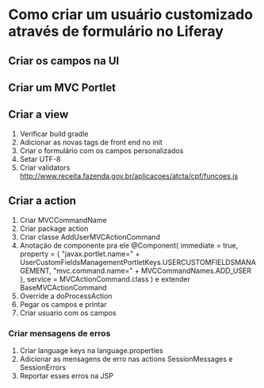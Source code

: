# Como criar um usuário customizado através de formulário no Liferay

## Criar os campos na UI

## Criar um MVC Portlet

## Criar a view

1. Verificar build gradle
2. Adicionar as novas tags de front end no init
3. Criar o formulário com os campos personalizados
4. Setar UTF-8
5. Criar validators
   http://www.receita.fazenda.gov.br/aplicacoes/atcta/cpf/funcoes.js

## Criar a action

1. Criar MVCCommandName
2. Criar package action
3. Criar classe AddUserMVCActionCommand
4. Anotação de componente pra ele
   @Component(
   immediate = true,
   property = {
   "javax.portlet.name=" + UserCustomFieldsManagementPortletKeys.USERCUSTOMFIELDSMANAGEMENT,
   "mvc.command.name=" + MVCCommandNames.ADD_USER
   },
   service = MVCActionCommand.class
   )
   e extender BaseMVCActionCommand
5. Override a doProcessAction
6. Pegar os campos e printar
7. Criar usuario com os campos

### Criar mensagens de erros

1. Criar language keys na language.properties
2. Adicionar as mensagens de erro nas actions SessionMessages e SessionErrors
3. Reportar esses erros na JSP

